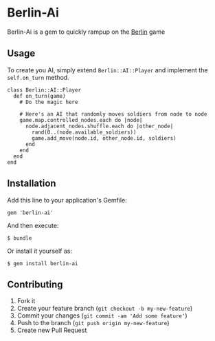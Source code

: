 # Berlin-Ai

Berlin-Ai is a gem to quickly rampup on the [Berlin](http://www.berlin-ai.com) game

## Usage

To create you AI, simply extend `Berlin::AI::Player` and implement the `self.on_turn` method.

```
class Berlin::AI::Player
  def on_turn(game)
    # Do the magic here

    # Here's an AI that randomly moves soldiers from node to node
    game.map.controlled_nodes.each do |node|
      node.adjacent_nodes.shuffle.each do |other_node|
        rand(0..(node.available_soldiers))
        game.add_move(node.id, other_node.id, soldiers)
      end
    end
  end
end
```

## Installation

Add this line to your application's Gemfile:

    gem 'berlin-ai'

And then execute:

    $ bundle

Or install it yourself as:

    $ gem install berlin-ai

## Contributing

1. Fork it
2. Create your feature branch (`git checkout -b my-new-feature`)
3. Commit your changes (`git commit -am 'Add some feature'`)
4. Push to the branch (`git push origin my-new-feature`)
5. Create new Pull Request
